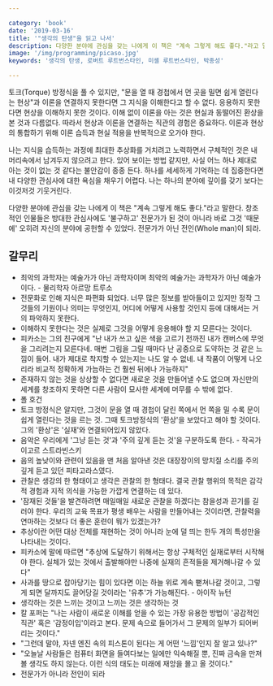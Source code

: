 ```yaml
---

category: 'book'
date: '2019-03-16'
title: '"생각의 탄생"을 읽고 나서'
description: 다양한 분야에 관심을 갖는 나에게 이 책은 "계속 그렇게 해도 좋다."라고 말한다. 창조적인 인물들은  방대한 관심사에도 '불구하고' 전문가가 된 것이 아니라 바로 그것 '때문에' 오히려 자신의 분야에 공헌할 수 있었다. 전문가가 아닌 전인(Whole man)이 되라.
image: '/img/programming/picaso.jpg'
keywords: '생각의 탄생, 로버트 루트번스타인, 미셸 루트번스타인, 박종성'

---
```


토크(Torque) 방정식을 풀 수 있지만, "문을 열 때 경첩에서 먼 곳을 밀면 쉽게 열린다는 현상"과 이론을 연결하지 못한다면 그 지식을 이해한다고 할 수 없다. 응용하지 못한다면 현상을 이해하지 못한 것이다. 이해 없이 이론을 아는 것은 현실과 동떨어진 환상을 본 것과 다름없다. 따라서 현상과 이론을 연결하는 직관의 경험은 중요하다. 이론과 현상의 통합하기 위해 이론 습득과 현실 적용을 반복적으로 오가야 한다. 

나는 지식을 습득하는 과정에 최대한 추상화를 거치려고 노력하면서 구체적인 것은 내 머리속에서 남겨두지 않으려고 한다. 있어 보이는 방법 같지만, 사실 어느 하나 제대로 아는 것이 없는 것 같다는 불안감이 종종 든다. 하나를 세세하게 기억하는 데 집중한다면 내 다양한 관심사에 대한 욕심을 채우기 어렵다. 나는 하나의 분야에 깊이를 갖기 보다는 이것저것 기웃거린다. 

다양한 분야에 관심을 갖는 나에게 이 책은 "계속 그렇게 해도 좋다."라고 말한다. 창조적인 인물들은  방대한 관심사에도 '불구하고' 전문가가 된 것이 아니라 바로 그것 '때문에' 오히려 자신의 분야에 공헌할 수 있었다. 전문가가 아닌 전인(Whole man)이 되라.

## 갈무리

- 최악의 과학자는 예술가가 아닌 과학자이며 최악의 예술가는 과학자가 아닌 예술가이다. - 물리학자 아르망 트루소
- 전문화로 인해 지식은 파편화 되었다. 너무 많은 정보를 받아들이고 있지만 정작 그것들의 기원이나 의미는 무엇인지, 어디에 어떻게 사용할 것인지 등에 대해서는 거의 파악하지 못한다.
- 이해하지 못한다는 것은 실제로 그것을 어떻게 응용해야 할 지 모른다는 것이다.
- 피카소는 그의 친구에게 "난 내가 쓰고 싶은 색을 고르기 전까진 내가 캔버스에 무엇을 그리려는지 모른다네. 매번 그림을 그릴 때마다 난 공중으로 도약하는 것 같은 느낌이 들어. 내가 제대로 착지할 수 있는지는 나도 알 수 없네. 내 작품이 어떻게 나오리라 비교적 정확하게 가늠하는 건 훨씬 뒤에나 가능하지"
- 존재하지 않는 것을 상상할 수 없다면 새로운 것을 만들어낼 수도 없으며
자신만의 세계를 창조하지 못하면 다른 사람이 묘사한 세계에 머무를 수 밖에 없다.
- 폴 호건
- 토크 방정식은 알지만, 그것이 문을 열 때 경첩이 달린 쪽에서 먼 쪽을 밀 수록 문이 쉽게 열린다는 것을 르는 것. 그때 토크방정식의 '환상'을 보았다고 해야 할 것이다. 그의 '환상'은 '실재'와 연결되어있지 않았다.
- 음악은 우리에게 '그냥 듣는 것'과 '주의 깊게 듣는 것'을 구분하도록 한다. - 작곡가 이고르 스트라빈스키
- 음의 높낮이와 관련이 있음을 맨 처음 알아낸 것은 대장장이의 망치질 소리를 주의 깊게 듣고 있던 피타고라스였다.
- 관찰은 생강의 한 형태이고 생각은 관찰의 한 형태다. 결국 관찰 행위의 목적은 감각적 경험과 지적 의식을 가능한 가깝게 연결하는 데 있다.
- '잠재된 것들'을 발견하려면 매일매일 새로운 관찰을 하겠다는 참을성과 끈기를 길러야 한다. 우리의 교육 목표가 평생 배우는 사람을 만들어내는 것이라면, 관찰력을 연마하는 것보다 더 좋은 훈련이 뭐가 있겠는가?
- 추상이란 어떤 대상 전체를 재현하는 것이 아니라 눈에 덜 띄는 한두 개의 특성만을 나타내는 것이다.
- 피카소에 말에 따르면 "추상에 도달하기 위해서는 항상 구체적인 실재로부터 시작해야 한다. 실체가 있는 것에서 출발해야만 나중에 실재의 흔적들을 제거해나갈 수 있다"
- 사과를 땅으로 잡아당기는 힘이 있다면 이는 하늘 위로 계속 뻗쳐나갈 것이고, 그렇게 되면 달까지도 끌어당길 것이라는 '유추'가 가능해진다. - 아이작 뉴턴
- 생각하는 것은 느끼는 것이고 느끼는 것은 생각하는 것
- 칼 포퍼는 "나는 사람이 새로운 이해를 얻을 수 있는 가장 유용한 방법이 '공감적인 직관' 혹은 '감정이입'이라고 본다. 문제 속으로 들어가서 그 문제의 일부가 되어버리는 것이다."
- "그런데 말야, 자넨 엔진 속의 피스톤이 된다는 게 어떤 '느낌'인지 잘 알고 있나?"
- "오늘날 사람들은 컴퓨터 화면을 들여다보는 일에만 익숙해질 뿐, 진짜 금속을 만져볼 생각도 하지 않는다. 이런 식의 태도는 미래에 재앙을 몰고 올 것이다."
- 전문가가 아니라 전인이 되라